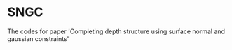 # SNGC
The codes for paper 'Completing depth structure using surface normal and gaussian constraints'
